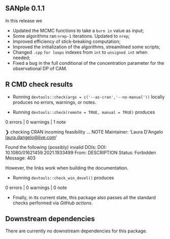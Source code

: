 ## SANple 0.1.1

In this release we

* Updated the MCMC functions to take a `burn in` value as input;
* Some algorithms ran `nrep-1` iterations. Updated to `nrep`;
* Improved efficiency of stick-breaking computation;
* Improved the initialization of the algorithms, streamlined some scripts;
* Changed `.cpp` `for loops` indexes from `int` to `unsigned int` when needed;
* Fixed a bug in the full conditional of the concentration parameter for the observational DP of CAM.


## R CMD check results

- Running `devtools::check(args = c('--as-cran','--no-manual'))` locally produces no errors, warnings, or notes.

- Running `devtools::check(remote = TRUE, manual = TRUE)` produces

0 errors | 0 warnings | 1 note

❯ checking CRAN incoming feasibility ... NOTE
  Maintainer: ‘Laura D'Angelo <laura.dangelo@live.com>’
  
  Found the following (possibly) invalid DOIs:
    DOI: 10.1080/01621459.2021.1933499
      From: DESCRIPTION
      Status: Forbidden
      Message: 403
      
However, the links work when building the documentation.

- Running `devtools::check_win_devel()` produces

0 errors | 0 warnings | 0 note

- Finally, in its current state, this package also passes all the standard checks performed via *GitHub actions*.

## Downstream dependencies

There are currently no downstream dependencies for this package.
